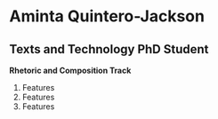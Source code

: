 <html> 
    <head> 
    </head> 
        <h1> Aminta Quintero-Jackson</h1>
        <h2>Texts and Technology PhD Student </h2>
        <p><strong>Rhetoric and Composition Track </strong> </p> 
        <ol>
            <li>Features</li>
            <li>Features</li>
            <li>Features</li> 
        </ol>      
    </body> 
</html>
